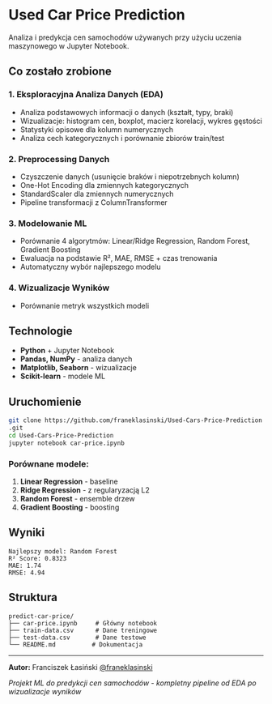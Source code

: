 # Used Car Price Prediction

Analiza i predykcja cen samochodów używanych przy użyciu uczenia maszynowego w Jupyter Notebook.

## Co zostało zrobione

### 1. **Eksploracyjna Analiza Danych (EDA)**
- Analiza podstawowych informacji o danych (kształt, typy, braki)
- Wizualizacje: histogram cen, boxplot, macierz korelacji, wykres gęstości
- Statystyki opisowe dla kolumn numerycznych
- Analiza cech kategorycznych i porównanie zbiorów train/test

### 2. **Preprocessing Danych**
- Czyszczenie danych (usunięcie braków i niepotrzebnych kolumn)
- One-Hot Encoding dla zmiennych kategorycznych
- StandardScaler dla zmiennych numerycznych
- Pipeline transformacji z ColumnTransformer

### 3. **Modelowanie ML**
- Porównanie 4 algorytmów: Linear/Ridge Regression, Random Forest, Gradient Boosting
- Ewaluacja na podstawie R², MAE, RMSE + czas trenowania
- Automatyczny wybór najlepszego modelu

### 4. **Wizualizacje Wyników**
- Porównanie metryk wszystkich modeli

## Technologie
- **Python** + Jupyter Notebook
- **Pandas, NumPy** - analiza danych
- **Matplotlib, Seaborn** - wizualizacje
- **Scikit-learn** - modele ML

## Uruchomienie
```bash
git clone https://github.com/franeklasinski/Used-Cars-Price-Prediction
.git
cd Used-Cars-Price-Prediction
jupyter notebook car-price.ipynb
```

### Porównane modele:
1. **Linear Regression** - baseline
2. **Ridge Regression** - z regularyzacją L2
3. **Random Forest** - ensemble drzew
4. **Gradient Boosting** - boosting

## Wyniki
```
Najlepszy model: Random Forest
R² Score: 0.8323
MAE: 1.74 
RMSE: 4.94  
```

## Struktura
```
predict-car-price/
├── car-price.ipynb     # Główny notebook
├── train-data.csv      # Dane treningowe
├── test-data.csv       # Dane testowe
└── README.md          # Dokumentacja
```

---

**Autor:** Franciszek Łasiński 
[@franeklasinski](https://github.com/franeklasinski)

*Projekt ML do predykcji cen samochodów - kompletny pipeline od EDA po wizualizacje wyników* 
